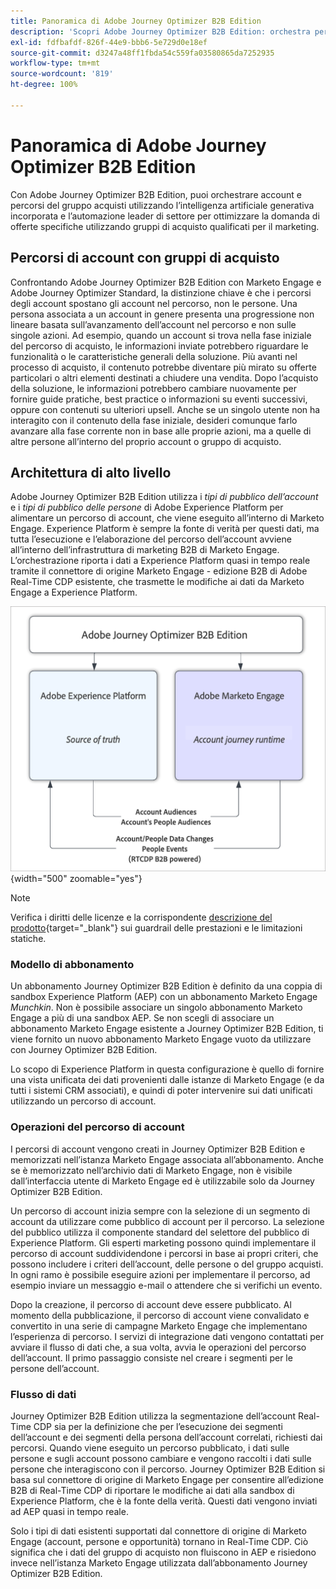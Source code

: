 ```yaml
---
title: Panoramica di Adobe Journey Optimizer B2B Edition
description: 'Scopri Adobe Journey Optimizer B2B Edition: orchestra percorsi di account con gruppi acquisti, approfondimenti sull’IA e l’integrazione di Experience Platform per il marketing B2B.'
exl-id: fdfbafdf-826f-44e9-bbb6-5e729d0e18ef
source-git-commit: d3247a48ff1fbda54c559fa03580865da7252935
workflow-type: tm+mt
source-wordcount: '819'
ht-degree: 100%

---
```


# Panoramica di Adobe Journey Optimizer B2B Edition

Con Adobe Journey Optimizer B2B Edition, puoi orchestrare account e percorsi del gruppo acquisti utilizzando l’intelligenza artificiale generativa incorporata e l’automazione leader di settore per ottimizzare la domanda di offerte specifiche utilizzando gruppi di acquisto qualificati per il marketing.

## Percorsi di account con gruppi di acquisto

Confrontando Adobe Journey Optimizer B2B Edition con Marketo Engage e Adobe Journey Optimizer Standard, la distinzione chiave è che i percorsi degli account spostano gli account nel percorso, non le persone. Una persona associata a un account in genere presenta una progressione non lineare basata sull’avanzamento dell’account nel percorso e non sulle singole azioni. Ad esempio, quando un account si trova nella fase iniziale del percorso di acquisto, le informazioni inviate potrebbero riguardare le funzionalità o le caratteristiche generali della soluzione. Più avanti nel processo di acquisto, il contenuto potrebbe diventare più mirato su offerte particolari o altri elementi destinati a chiudere una vendita. Dopo l’acquisto della soluzione, le informazioni potrebbero cambiare nuovamente per fornire guide pratiche, best practice o informazioni su eventi successivi, oppure con contenuti su ulteriori upsell. Anche se un singolo utente non ha interagito con il contenuto della fase iniziale, desideri comunque farlo avanzare alla fase corrente non in base alle proprie azioni, ma a quelle di altre persone all’interno del proprio account o gruppo di acquisto.

## Architettura di alto livello

Adobe Journey Optimizer B2B Edition utilizza i _tipi di pubblico dell’account_ e i _tipi di pubblico delle persone_ di Adobe Experience Platform per alimentare un percorso di account, che viene eseguito all’interno di Marketo Engage. Experience Platform è sempre la fonte di verità per questi dati, ma tutta l’esecuzione e l’elaborazione del percorso dell’account avviene all’interno dell’infrastruttura di marketing B2B di Marketo Engage. L’orchestrazione riporta i dati a Experience Platform quasi in tempo reale tramite il connettore di origine Marketo Engage - edizione B2B di Adobe Real-Time CDP esistente, che trasmette le modifiche ai dati da Marketo Engage a Experience Platform.

![Architettura dei dati di alto livello](./assets/high-level-data-architecture.png){width="500" zoomable="yes"}

>[!NOTE]
>
>Verifica i diritti delle licenze e la corrispondente [descrizione del prodotto](https://helpx.adobe.com/it/legal/product-descriptions/adobe-journey-optimizer-b2b.html){target="_blank"} sui guardrail delle prestazioni e le limitazioni statiche.

### Modello di abbonamento

Un abbonamento Journey Optimizer B2B Edition è definito da una coppia di sandbox Experience Platform (AEP) con un abbonamento Marketo Engage _Munchkin_. Non è possibile associare un singolo abbonamento Marketo Engage a più di una sandbox AEP. Se non scegli di associare un abbonamento Marketo Engage esistente a Journey Optimizer B2B Edition, ti viene fornito un nuovo abbonamento Marketo Engage vuoto da utilizzare con Journey Optimizer B2B Edition.

Lo scopo di Experience Platform in questa configurazione è quello di fornire una vista unificata dei dati provenienti dalle istanze di Marketo Engage (e da tutti i sistemi CRM associati), e quindi di poter intervenire sui dati unificati utilizzando un percorso di account.

### Operazioni del percorso di account

I percorsi di account vengono creati in Journey Optimizer B2B Edition e memorizzati nell’istanza Marketo Engage associata all’abbonamento. Anche se è memorizzato nell’archivio dati di Marketo Engage, non è visibile dall’interfaccia utente di Marketo Engage ed è utilizzabile solo da Journey Optimizer B2B Edition.

Un percorso di account inizia sempre con la selezione di un segmento di account da utilizzare come pubblico di account per il percorso. La selezione del pubblico utilizza il componente standard del selettore del pubblico di Experience Platform. Gli esperti marketing possono quindi implementare il percorso di account suddividendone i percorsi in base ai propri criteri, che possono includere i criteri dell’account, delle persone o del gruppo acquisti. In ogni ramo è possibile eseguire azioni per implementare il percorso, ad esempio inviare un messaggio e-mail o attendere che si verifichi un evento.

Dopo la creazione, il percorso di account deve essere pubblicato. Al momento della pubblicazione, il percorso di account viene convalidato e convertito in una serie di campagne Marketo Engage che implementano l’esperienza di percorso. I servizi di integrazione dati vengono contattati per avviare il flusso di dati che, a sua volta, avvia le operazioni del percorso dell’account. Il primo passaggio consiste nel creare i segmenti per le persone dell’account.

### Flusso di dati

Journey Optimizer B2B Edition utilizza la segmentazione dell’account Real-Time CDP sia per la definizione che per l’esecuzione dei segmenti dell’account e dei segmenti della persona dell’account correlati, richiesti dai percorsi. Quando viene eseguito un percorso pubblicato, i dati sulle persone e sugli account possono cambiare e vengono raccolti i dati sulle persone che interagiscono con il percorso. Journey Optimizer B2B Edition si basa sul connettore di origine di Marketo Engage per consentire all’edizione B2B di Real-Time CDP di riportare le modifiche ai dati alla sandbox di Experience Platform, che è la fonte della verità.  Questi dati vengono inviati ad AEP quasi in tempo reale.

Solo i tipi di dati esistenti supportati dal connettore di origine di Marketo Engage (account, persone e opportunità) tornano in Real-Time CDP. Ciò significa che i dati del gruppo di acquisto non fluiscono in AEP e risiedono invece nell’istanza Marketo Engage utilizzata dall’abbonamento Journey Optimizer B2B Edition.
